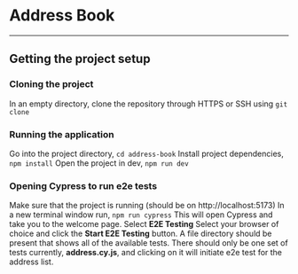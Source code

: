 # Address Book
---
## Getting the project setup
### Cloning the project
In an empty directory, clone the repository through HTTPS or SSH using `git clone`
### Running the application
Go into the project directory,
`cd address-book`
Install project dependencies,
`npm install`
Open the project in dev,
`npm run dev`
### Opening Cypress to run e2e tests
Make sure that the project is running (should be on http://localhost:5173)
In a new terminal window run,
`npm run cypress`
This will open Cypress and take you to the welcome page.
Select **E2E Testing**
Select your browser of choice and click the **Start E2E Testing** button.
A file directory should be present that shows all of the available tests. There should only be one set of tests currently, **address.cy.js**, and clicking on it will initiate e2e test for the address list.

